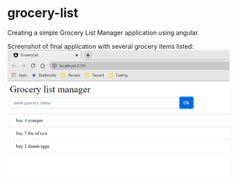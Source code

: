 # grocery-list
 Creating a simple Grocery List Manager application using angular.
 
 Screenshot of final application with several grocery items listed:
![Grocery List Manager Screenshot](https://github.com/vivianlsong/grocery-list/blob/master/grocerylist.PNG)


